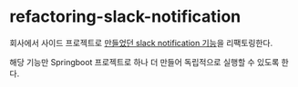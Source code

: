 # refactoring-slack-notification
회사에서 사이드 프로젝트로 [만들었던 slack notification 기능](https://finlab.bwg.co.kr/gitlab/archsil/finlabop/fos/-/merge_requests/21/diffs?tab=diffs)을 리팩토링한다.  

해당 기능만 Springboot 프로젝트로 하나 더 만들어 독립적으로 실행할 수 있도록 한다.  



